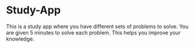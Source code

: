 # Study-App
This is a study app where you have different sets of problems to solve. You are given 5 minutes to solve each problem. This helps you improve your knowledge.
